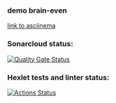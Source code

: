 ### demo brain-even
[link to asciinema](https://asciinema.org/a/QdMfEsvqO1WH8qOZJLxAUZmEz)

### Sonarcloud status:
[![Quality Gate Status](https://sonarcloud.io/api/project_badges/measure?project=Glazoff_frontend-project-44&metric=alert_status)](https://sonarcloud.io/summary/new_code?id=Glazoff_frontend-project-44)

### Hexlet tests and linter status:
[![Actions Status](https://github.com/Glazoff/frontend-project-44/actions/workflows/hexlet-check.yml/badge.svg)](https://github.com/Glazoff/frontend-project-44/actions)
